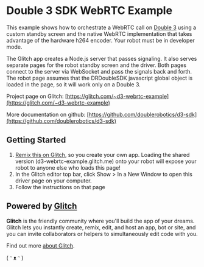 # Double 3 SDK WebRTC Example

This example shows how to orchestrate a WebRTC call on [Double 3](https://www.doublerobotics.com) using a custom standby screen and the native WebRTC implementation that takes advantage of the hardware h264 encoder. Your robot must be in developer mode.

The Glitch app creates a Node.js server that passes signaling. It also serves separate pages for the robot standby screen and the driver. Both pages connect to the server via WebSocket and pass the signals back and forth. The robot page assumes that the DRDoubleSDK javascript global object is loaded in the page, so it will work only on a Double 3.

Project page on Glitch: [https://glitch.com/~d3-webrtc-example](https://glitch.com/~d3-webrtc-example)

More documentation on github: [https://github.com/doublerobotics/d3-sdk](https://github.com/doublerobotics/d3-sdk)

## Getting Started

1. [Remix this on Glitch](https://glitch.com/edit/#!/remix/d3-webrtc-example), so you create your own app. Loading the shared version (d3-webrtc-example.glitch.me) onto your robot will expose your robot to anyone else who loads this page!
1. In the Glitch editor top bar, click Show > In a New Window to open this driver page on your computer.
3. Follow the instructions on that page

## Powered by [Glitch](https://glitch.com/)

**Glitch** is the friendly community where you'll build the app of your dreams. Glitch lets you instantly create, remix, edit, and host an app, bot or site, and you can invite collaborators or helpers to simultaneously edit code with you.

Find out more [about Glitch](https://glitch.com/about).

( ᵔ ᴥ ᵔ )
